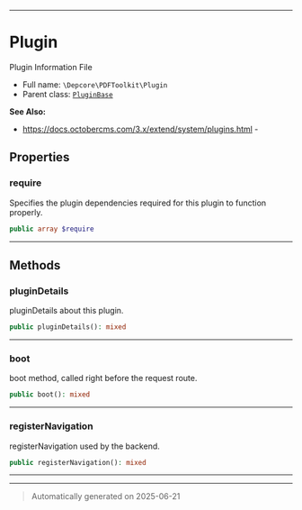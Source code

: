 ***

# Plugin

Plugin Information File



* Full name: `\Depcore\PDFToolkit\Plugin`
* Parent class: [`PluginBase`](../../System/Classes/PluginBase.md)

**See Also:**

* https://docs.octobercms.com/3.x/extend/system/plugins.html - 



## Properties


### require

Specifies the plugin dependencies required for this plugin to function properly.

```php
public array $require
```






***

## Methods


### pluginDetails

pluginDetails about this plugin.

```php
public pluginDetails(): mixed
```












***

### boot

boot method, called right before the request route.

```php
public boot(): mixed
```












***

### registerNavigation

registerNavigation used by the backend.

```php
public registerNavigation(): mixed
```












***


***
> Automatically generated on 2025-06-21
